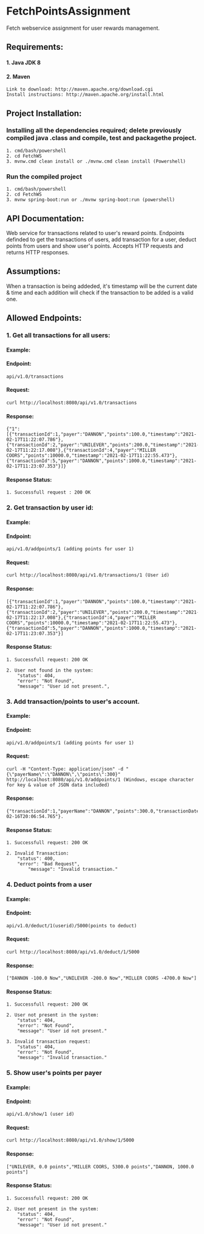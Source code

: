 # FetchPointsAssignment
Fetch webservice assignment for user rewards management.

## Requirements:

#### 1. Java JDK 8
#### 2. Maven 
	Link to download: http://maven.apache.org/download.cgi
	Install instructions: http://maven.apache.org/install.html


## Project Installation:

### Installing all the dependencies required; delete previously compiled java .class and compile, test and packagethe project.
	1. cmd/bash/powershell
	2. cd FetchWS
	3. mvnw.cmd clean install or ./mvnw.cmd clean install (Powershell)

### Run the compiled project
	1. cmd/bash/powershell
	2. cd FetchWS
	3. mvnw spring-boot:run or ./mvnw spring-boot:run (powershell)


## API Documentation:

Web service for transactions related to user's reward points. Endpoints definded to get the transactions of users, add transaction for a user, deduct points from users and show user's points.  Accepts HTTP requests and returns HTTP responses.

## Assumptions:
When a transaction is being addeded, it's timestamp will be the current date & time and each addition will check if the transaction to be added is a valid one.

## Allowed Endpoints:

### 1. Get all transactions for all users:

#### Example:

#### Endpoint: 
	api/v1.0/transactions

#### Request: 
	curl http://localhost:8080/api/v1.0/transactions

#### Response:
	{"1":[{"transactionId":1,"payer":"DANNON","points":100.0,"timestamp":"2021-02-17T11:22:07.786"},{"transactionId":2,"payer":"UNILEVER","points":200.0,"timestamp":"2021-02-17T11:22:17.008"},{"transactionId":4,"payer":"MILLER COORS","points":10000.0,"timestamp":"2021-02-17T11:22:55.473"},{"transactionId":5,"payer":"DANNON","points":1000.0,"timestamp":"2021-02-17T11:23:07.353"}]}

#### Response Status:
	1. Successfull request : 200 OK 

### 2. Get transaction by user id:

#### Example:

#### Endpoint: 
	api/v1.0/addpoints/1 (adding points for user 1)

#### Request: 
	curl http://localhost:8080/api/v1.0/transactions/1 (User id)

#### Response: 
	[{"transactionId":1,"payer":"DANNON","points":100.0,"timestamp":"2021-02-17T11:22:07.786"},{"transactionId":2,"payer":"UNILEVER","points":200.0,"timestamp":"2021-02-17T11:22:17.008"},{"transactionId":4,"payer":"MILLER COORS","points":10000.0,"timestamp":"2021-02-17T11:22:55.473"},{"transactionId":5,"payer":"DANNON","points":1000.0,"timestamp":"2021-02-17T11:23:07.353"}]

#### Response Status:

	1. Successfull request: 200 OK

	2. User not found in the system:
		"status": 404,
   		"error": "Not Found",
    	"message": "User id not present.",

### 3. Add transaction/points to user's account.

#### Example:

#### Endpoint: 
	api/v1.0/addpoints/1 (adding points for user 1)

#### Request: 
	curl -H "Content-Type: application/json" -d "{\"payerName\":\"DANNON\",\"points\":300}" http://localhost:8080/api/v1.0/addpoints/1 (Windows, escape character for key & value of JSON data included)

#### Response: 
	{"transactionId":1,"payerName":"DANNON","points":300.0,"transactionDate":"2021-02-16T20:06:54.765"}.

#### Response Status:

	1. Successfull request: 200 OK

	2. Invalid Transaction: 
		"status": 400,
		"error": "Bad Request",
	    	"message": "Invalid transaction."	
		
### 4. Deduct points from a user

#### Example:

#### Endpoint: 
	api/v1.0/deduct/1(userid)/5000(points to deduct) 

#### Request: 
	curl http://localhost:8080/api/v1.0/deduct/1/5000

#### Response: 
	["DANNON -100.0 Now","UNILEVER -200.0 Now","MILLER COORS -4700.0 Now"]

#### Response Status:

	1. Successfull request: 200 OK

	2. User not present in the system: 
		"status": 404,
   		"error": "Not Found",
    	"message": "User id not present."

	3. Invalid transaction request: 
		"status": 404,
   		"error": "Not Found",
    	"message": "Invalid transaction."

### 5. Show user's points per payer

#### Example:

#### Endpoint: 
	api/v1.0/show/1 (user id) 

#### Request: 
	curl http://localhost:8080/api/v1.0/show/1/5000

#### Response:
	["UNILEVER, 0.0 points","MILLER COORS, 5300.0 points","DANNON, 1000.0 points"]

#### Response Status:

	1. Successfull request: 200 OK

	2. User not present in the system: 
		"status": 404,
   		"error": "Not Found",
    	"message": "User id not present."
 
